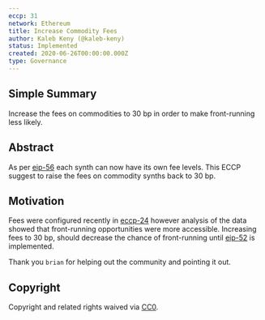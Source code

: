 ```yaml
---
eccp: 31
network: Ethereum
title: Increase Commodity Fees
author: Kaleb Keny (@kaleb-keny)
status: Implemented
created: 2020-06-26T00:00:00.000Z
type: Governance
---
```


## Simple Summary

Increase the fees on commodities to 30 bp in order to make front-running less likely.

## Abstract

<!--A short (~200 word) description of the variable change proposed.-->

As per [eip-56](https://github.com/elysianDAO/EIPs/blob/master/EIPS/eip-56.md) each synth can now have its own fee levels. This ECCP suggest to raise the fees on commodity synths back to 30 bp.

## Motivation

Fees were configured recently in [eccp-24](https://eips.elysian.finance/eccp/eccp-24) however analysis of the data showed that front-running opportunities were more accessible. Increasing fees to 30 bp, should decrease the chance of front-running until [eip-52](https://eips.elysian.finance/eips/eip-52) is implemented.

Thank you `brian` for helping out the community and pointing it out.

## Copyright

Copyright and related rights waived via [CC0](https://creativecommons.org/publicdomain/zero/1.0/).
